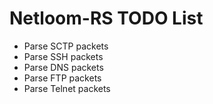 # Netloom-RS TODO List

* Parse SCTP packets
* Parse SSH packets
* Parse DNS packets
* Parse FTP packets
* Parse Telnet packets
